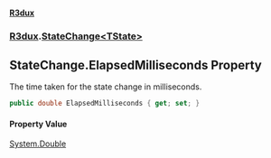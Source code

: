 #### [R3dux](R3dux.md 'R3dux')
### [R3dux](R3dux.md#R3dux 'R3dux').[StateChange&lt;TState&gt;](StateChange_TState_.md 'R3dux.StateChange<TState>')

## StateChange<TState>.ElapsedMilliseconds Property

The time taken for the state change in milliseconds.

```csharp
public double ElapsedMilliseconds { get; set; }
```

#### Property Value
[System.Double](https://docs.microsoft.com/en-us/dotnet/api/System.Double 'System.Double')